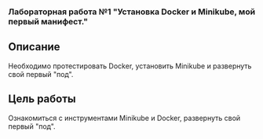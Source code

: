 ### Лабораторная работа №1 "Установка Docker и Minikube, мой первый манифест."

## Описание
Необходимо протестировать Docker, установить Minikube и развернуть свой первый "под".

## Цель работы
Ознакомиться с инструментами Minikube и Docker, развернуть свой первый "под".
